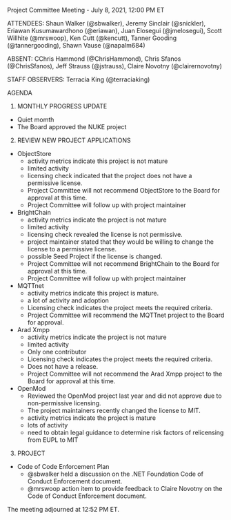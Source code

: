 Project Committee Meeting - July 8, 2021, 12:00 PM ET

ATTENDEES: Shaun Walker (@sbwalker), Jeremy Sinclair (@snickler), Eriawan Kusumawardhono (@eriawan), Juan Elosegui (@jmelosegui), Scott Willhite (@mrswoop), Ken Cutt (@kencutt), Tanner Gooding (@tannergooding), Shawn Vause (@napalm684)

ABSENT: CChris Hammond (@ChrisHammond), Chris Sfanos (@ChrisSfanos), Jeff Strauss (@jstrauss), Claire Novotny (@clairernovotny)

STAFF OBSERVERS: Terracia King (@terraciaking)

AGENDA

1. MONTHLY PROGRESS UPDATE

- Quiet momth
- The Board approved the NUKE project

2. REVIEW NEW PROJECT APPLICATIONS
- ObjectStore
  - activity metrics indicate this project is not mature
  - limited activity
  - licensing check indicated that the project does not have a permissive license.
  - Project Committee will not recommend ObjectStore to the Board for approval at this time.
  - Project Committee will follow up with project maintainer
- BrightChain
  - activity metrics indicate the project is not mature
  - limited activity
  - licensing check revealed the license is not permissive. 
  - project maintainer stated that they would be willing to change the license to a permissive license.
  - possible Seed Project if the license is changed.
  - Project Committee will not recommend BrightChain to the Board for approval at this time.
  - Project Committee will follow up with project maintainer
- MQTTnet
  - activity metrics indicate this project is mature.
  - a lot of activity and adoption
  - Licensing check indicates the project meets the required criteria.
  - Project Committee will recommend the MQTTnet project to the Board for approval.
- Arad Xmpp
  - activity metrics indicate the project is not mature
  - limited activity
  - Only one contributor
  - Licensing check indicates the project meets the required criteria.
  - Does not have a release.
  - Project Committee will not recommend the Arad Xmpp project to the Board for approval at this time.
- OpenMod
  - Reviewed the OpenMod project last year and did not approve due to non-permissive licensing.
  - The project maintainers recently changed the license to MIT. 
  - activity metrics indicate the project is mature
  - lots of activity
  - need to obtain legal guidance to determine risk factors of relicensing from EUPL to MIT

3. PROJECT

- Code of Code Enforcement Plan
  - @sbwalker held a discussion on the .NET Foundation Code of Conduct Enforcement document.
  - @mrswoop action item to provide feedback to Claire Novotny on the Code of Conduct Enforcement document. 

The meeting adjourned at 12:52 PM ET.
